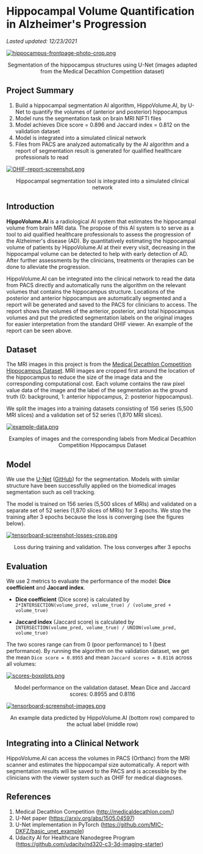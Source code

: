 # Hippocampal Volume Quantification in Alzheimer's Progression

*Lasted updated: 12/23/2021*

[![hippocampus-frontpage-photo-crop.png](https://i.postimg.cc/5yLDXD2V/hippocampus-frontpage-photo-crop.png)](https://postimg.cc/y36L5QRQ)
<p align="center">
    Segmentation of the hippocampus structures using U-Net (images adapted from the Medical Decathlon Competition dataset)
</p>

## Project Summary

1. Build a hippocampal segmentation AI algorithm, HippoVolume.AI, by U-Net to quantify the volumes of (anterior and posterior) hippocampus
2. Model runs the segmentation task on brain MRI NIFTI files
3. Model achieves Dice score = 0.896 and Jaccard index = 0.812 on the validation dataset
4. Model is integrated into a simulated clinical network
5. Files from PACS are analyzed automatically by the AI algorithm and a report of segmentation result is generated for qualified healthcare professionals to read

[![OHIF-report-screenshot.png](https://i.postimg.cc/XqVzxqwC/OHIF-report-screenshot.png)](https://postimg.cc/DJM6w2pv)
<p align="center">
    Hippocampal segmentation tool is integrated into a simulated clinical network
</p>

## Introduction

**HippoVolume.AI** is a radiological AI system that estimates the hippocampal volume from brain MRI data. The propose of this AI system is to serve as a tool to aid qualified healthcare professionals to assess the progression of the Alzheimer's disease (AD). By quantitatively estimating the hippocampal volume of patients by HippoVolume.AI at their every visit, decreasing in the hippocampal volume can be detected to help with early detection of AD. After further assessments by the clinicians, treatments or therapies can be done to alleviate the progression.

HippoVolume.AI can be integrated into the clinical network to read the data from PACS directly and automatically runs the algorithm on the relevant volumes that contains the hippocampus structure. Locations of the posterior and anterior hippocampus are automatically segmented and a report will be generated and saved to the PACS for clinicians to access. The report shows the volumes of the anterior, posterior, and total hippocampus volumes and put the predicted segmentation labels on the original images for easier interpretation from the standard OHIF viewer. An example of the report can be seen above.

## Dataset

The MRI images in this project is from the [Medical Decathlon Competition Hippocampus Dataset](http://medicaldecathlon.com/). MRI images are cropped first around the location of the hippocampus to reduce the size of the image data and the corresponding computational cost. Each volume contains the raw pixel value data of the image and the label of the segmentation as the ground truth (0: background, 1: anterior hippocampus, 2: posterior hippocampus).

We split the images into a training datasets consisting of 156 series (5,500 MRI slices) and a validation set of 52 series (1,870 MRI slices).

[![example-data.png](https://i.postimg.cc/NfkBbC1M/example-data.png)](https://postimg.cc/w7MCjV48)
<p align="center">
    Examples of images and the corresponding labels from Medical Decathlon Competition Hippocampus Dataset
</p>

## Model

We use the [U-Net](https://arxiv.org/abs/1505.04597) ([GitHub](https://github.com/MIC-DKFZ/basic_unet_example)) for the segmentation. Models with similar structure have been successfully applied on the biomedical images segmentation such as cell tracking.

The model is trained on 156 series (5,500 slices of MRIs) and validated on a separate set of 52 series (1,870 slices of MRIs) for 3 epochs. We stop the training after 3 epochs because the loss is converging (see the figures below).

[![tensorboard-screenshot-losses-crop.png](https://i.postimg.cc/tJr91xj4/tensorboard-screenshot-losses-crop.png)](https://postimg.cc/dZTbpD3b)
<p align="center">
    Loss during training and validation. The loss converges after 3 epochs
</p>

## Evaluation

We use 2 metrics to evaluate the performance of the model: **Dice coefficient** and **Jaccard index**.

- **Dice coefficient** (Dice score) is calculated by `2*INTERSECTION(volume_pred, volume_true) / (volume_pred + volume_true)`

- **Jaccard index** (Jaccard score) is calculated by `INTERSECTION(volume_pred, volume_true) / UNION(volume_pred, volume_true)`

The two scores range can from 0 (poor performance) to 1 (best performance). By running the algorithm on the validation dataset, we get the mean `Dice score = 0.8955` and mean `Jaccard scores = 0.8116` across all volumes:

[![scores-boxplots.png](https://i.postimg.cc/kG13fPDJ/scores-boxplots.png)](https://postimg.cc/jn7FS9zm)
<p align="center">
    Model performance on the validation dataset. Mean Dice and Jaccard scores: 0.8955 and 0.8116
</p>

[![tensorboard-screenshot-images.png](https://i.postimg.cc/rsGQg1mq/tensorboard-screenshot-images.png)](https://postimg.cc/ZvR85ypQ)
<p align="center">
    An example data predicted by HippoVolume.AI (bottom row) compared to the actual label (middle row)
</p>


## Integrating into a Clinical Network

HippoVolume.AI can access the volumes in PACS (Orthanc) from the MRI scanner and estimates the hippocampal size automatically. A report with segmentation results will be saved to the PACS and is accessible by the clinicians with the viewer system such as OHIF for medical diagnoses.


## References

1. Medical Decathlon Competition (http://medicaldecathlon.com/)
2. U-Net paper (https://arxiv.org/abs/1505.04597)
3. U-Net implementation in PyTorch (https://github.com/MIC-DKFZ/basic_unet_example)
4. Udacity AI for Healthcare Nanodegree Program (https://github.com/udacity/nd320-c3-3d-imaging-starter)
